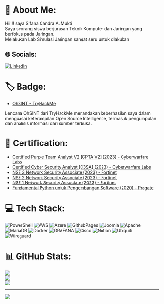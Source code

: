 # 💫 About Me:
Hii!!! saya Sifana Candra A. Mukti<br>Saya seorang siswa berjurusan Teknik Komputer dan Jaringan yang berfokus pada Jaringan.<br>Melakukan Lab Simulasi Jaringan sangat seru untuk dlakukan

## 🌐 Socials:
[![LinkedIn](https://img.shields.io/badge/LinkedIn-%230077B5.svg?logo=linkedin&logoColor=white)](https://linkedin.com/in/sifndraa15) 

# 🏷️ Badge:
- [OhSINT - TryHackMe](https://tryhackme.com/1337rokudenashi/badges/ohsint?trk=public_profile_see-credential)

Lencana OhSINT dari TryHackMe menandakan keberhasilan saya dalam menguasai keterampilan Open Source Intelligence, termasuk pengumpulan dan analisis informasi dari sumber terbuka.

# 🚩 Certification:
- [Certified Purple Team Analyst V2 [CPTA V2] (2023) - Cyberwarfare Labs](https://app.kajabi.com/certificates/96a732d2)
- [Certified Cyber Security Analyst [C3SA] (2023) - Cyberwarfare Labs](https://www.credential.net/ec968e08-dae9-4e51-93f7-e57b725977f0)
- [NSE 3 Network Security Associate (2023) - Fortinet](https://training.fortinet.com/mod/customcert/verify_certificate.php?contextid=251441&code=ZxqxDLtRrK&qrcode=1)
- [NSE 2 Network Security Associate (2023) - Fortinet](https://training.fortinet.com/mod/customcert/verify_certificate.php?contextid=251440&code=6sUcCOGlU7&qrcode=1)
- [NSE 1 Network Security Associate (2023) - Fortinet](https://training.fortinet.com/mod/customcert/verify_certificate.php?contextid=251439&code=yBMFqufRvR&qrcode=1)
- [Fundamental Python untuk Pengembangan Software (2020) - Progate](https://progate.com/course_certificate/bd11ce39qkoepo)

# 💻 Tech Stack:
![PowerShell](https://img.shields.io/badge/PowerShell-%235391FE.svg?style=plastic&logo=powershell&logoColor=white) ![AWS](https://img.shields.io/badge/AWS-%23FF9900.svg?style=plastic&logo=amazon-aws&logoColor=white) ![Azure](https://img.shields.io/badge/azure-%230072C6.svg?style=plastic&logo=microsoftazure&logoColor=white) ![GithubPages](https://img.shields.io/badge/github%20pages-121013?style=plastic&logo=github&logoColor=white) ![Joomla](https://img.shields.io/badge/joomla-%235091CD.svg?style=plastic&logo=joomla&logoColor=white) ![Apache](https://img.shields.io/badge/apache-%23D42029.svg?style=plastic&logo=apache&logoColor=white) ![MariaDB](https://img.shields.io/badge/MariaDB-003545?style=plastic&logo=mariadb&logoColor=white) ![Docker](https://img.shields.io/badge/docker-%230db7ed.svg?style=plastic&logo=docker&logoColor=white) ![GRAFANA](https://img.shields.io/badge/grafana-F46800.svg?style=plastic&logo=grafana&logoColor=white&color=%23F46800) ![Cisco](https://img.shields.io/badge/cisco-%23049fd9.svg?style=plastic&logo=cisco&logoColor=black) ![Notion](https://img.shields.io/badge/Notion-%23000000.svg?style=plastic&logo=notion&logoColor=white) ![Ubiquiti](https://img.shields.io/badge/ubiquiti-%230559C9.svg?style=plastic&logo=ubiquiti&logoColor=white) ![Wireguard](https://img.shields.io/badge/wireguard-%2388171A.svg?style=plastic&logo=wireguard&logoColor=white)
# 📊 GitHub Stats:
![](https://github-readme-stats.vercel.app/api?username=logsiff&theme=dark&hide_border=false&include_all_commits=false&count_private=false)<br/>
![](https://github-readme-streak-stats.herokuapp.com/?user=logsiff&theme=dark&hide_border=false)<br/>
![](https://github-readme-stats.vercel.app/api/top-langs/?username=logsiff&theme=dark&hide_border=false&include_all_commits=false&count_private=false&layout=compact)

---
[![](https://visitcount.itsvg.in/api?id=logsiff&icon=9&color=12)](https://visitcount.itsvg.in)

<!-- Proudly created with GPRM ( https://gprm.itsvg.in ) -->
